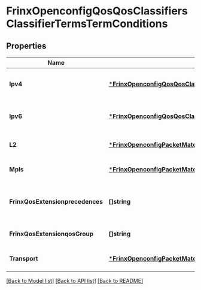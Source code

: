# FrinxOpenconfigQosQosClassifiersClassifierTermsTermConditions

## Properties
Name | Type | Description | Notes
------------ | ------------- | ------------- | -------------
**Ipv4** | [***FrinxOpenconfigQosQosClassifiersClassifierTermsTermConditionsIpv4**](frinx.openconfig.qos.qos.classifiers.classifier.terms.term.conditions.Ipv4.md) | Optional[Top level container for IPv4 match field data] REF:Optional.empty | [optional] [default to null]
**Ipv6** | [***FrinxOpenconfigQosQosClassifiersClassifierTermsTermConditionsIpv6**](frinx.openconfig.qos.qos.classifiers.classifier.terms.term.conditions.Ipv6.md) | Optional[Top-level container for IPv6 match field data] REF:Optional.empty | [optional] [default to null]
**L2** | [***FrinxOpenconfigPacketMatchEthernetheadertopL2**](frinx.openconfig.packet.match.ethernetheadertop.L2.md) | Optional[Ethernet header fields] REF:Optional.empty | [optional] [default to null]
**Mpls** | [***FrinxOpenconfigPacketMatchMplsheadertopMpls**](frinx.openconfig.packet.match.mplsheadertop.Mpls.md) | Optional[MPLS header fields] REF:Optional.empty | [optional] [default to null]
**FrinxQosExtensionprecedences** | **[]string** | Optional[List of precedences valid for both ipv4 and ipv6] REF:Optional.empty | [optional] [default to null]
**FrinxQosExtensionqosGroup** | **[]string** | Optional.empty REF:Optional.empty | [optional] [default to null]
**Transport** | [***FrinxOpenconfigPacketMatchTransportfieldstopTransport**](frinx.openconfig.packet.match.transportfieldstop.Transport.md) | Optional[Transport fields container] REF:Optional.empty | [optional] [default to null]

[[Back to Model list]](../README.md#documentation-for-models) [[Back to API list]](../README.md#documentation-for-api-endpoints) [[Back to README]](../README.md)



